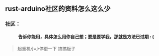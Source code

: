 ## rust-arduino社区的资料怎么这么少
### 社区：
#### &ensp;&ensp;&ensp;&ensp;&ensp;&ensp;告诉你能用，具体怎么用你自己想；要是要学我，那就是方法已过期 **:  (** 
> 起重机小小停更一下 搞搞板子